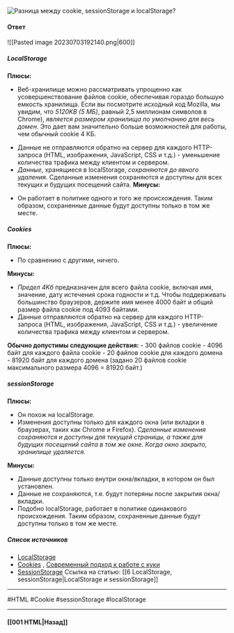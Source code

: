 ![Разница между `cookie`, `sessionStorage` и `localStorage`?](https://youtu.be/nvktMVFM0_M?t=604)

#### Ответ

![[Pasted image 20230703192140.png|600]]

##### **LocalStorage**  

**Плюсы:**
* Веб-хранилище можно рассматривать упрощенно как усовершенствование файлов cookie, обеспечивая гораздо большую емкость хранилища. Если вы посмотрите исходный код Mozilla, мы увидим, что *5120KB (5 МБ)*, равный 2,5 миллионам символов в Chrome), *является размером хранилища по умолчанию для весь домен*. Это дает вам значительно больше возможностей для работы, чем обычный cookie 4 КБ.
- Данные не отправляются обратно на сервер для каждого HTTP-запроса (HTML, изображения, JavaScript, CSS и т.д.) - уменьшение количества трафика между клиентом и сервером.
- *Данные*, хранящиеся в localStorage, *сохраняются до явного удаления*. Сделанные изменения сохраняются и доступны для всех текущих и будущих посещений сайта.
 **Минусы:**
* Он работает в политике одного и того же происхождения. Таким образом, сохраненные данные будут доступны только в том же месте.
  
##### **Cookies**  

**Плюсы:**
* По сравнению с другими, ничего.

**Минусы:**
* *Предел 4Kб* предназначен для всего файла cookie, включая имя, значение, дату истечения срока годности и т.д. Чтобы поддерживать большинство браузеров, держите имя менее 4000 байт и общий размер файла cookie под 4093 байтами.
* Данные отправляются обратно на сервер для каждого HTTP-запроса (HTML, изображения, JavaScript, CSS и т.д.) - увеличение количества трафика между клиентом и сервером.
    
**Обычно допустимы следующие действия:**
    - 300 файлов cookie
    - 4096 байт для каждого файла cookie
    - 20 файлов cookie для каждого домена
    - 81920 байт для каждого домена (задано 20 файлов cookie максимального размера 4096 = 81920 байт.)

##### **sessionStorage**  

**Плюсы:**
* Он похож на localStorage.
* Изменения доступны только для каждого окна (или вкладки в браузерах, таких как Chrome и Firefox). *Сделанные изменения сохраняются и доступны для текущей страницы, а также для будущих посещений сайта в том же окне*. *Когда окно закрыто, хранилище удаляется.*
    
**Минусы:**
* Данные доступны только внутри окна/вкладки, в котором он был установлен.
* Данные не сохраняются, т.е. будут потеряны после закрытия окна/вкладки.
* Подобно localStorage, работает в политике одинакового происхождения. Таким образом, сохраненные данные будут доступны только в том же месте.

##### Список источников

- [LocalStorage](https://developer.mozilla.org/ru/docs/Web/API/Window/localStorage)
- [Cookies](https://developer.mozilla.org/ru/docs/Web/HTTP/%D0%9A%D1%83%D0%BA%D0%B8) , [Современный подход к работе с куки](https://habr.com/ru/companies/ruvds/articles/556742/)
- [SessionStorage](https://developer.mozilla.org/ru/docs/Web/API/Window/sessionStorage)
Ссылка на статью: [[6 LocalStorage, sessionStorage|LocalStorage и sessionStorage]]

___
#HTML #Cookie #sessionStorage #localStorage 

___

#### [[001 HTML|Назад]]